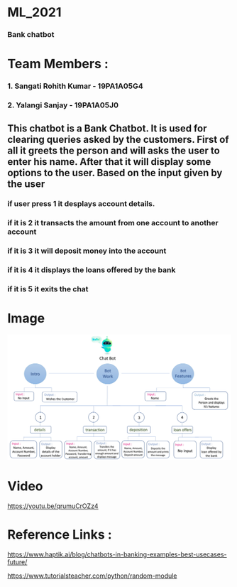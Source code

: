 # ML_2021
### Bank chatbot
# Team Members :
### 1. Sangati Rohith Kumar - 19PA1A05G4
### 2. Yalangi Sanjay - 19PA1A05J0

## This chatbot is a Bank Chatbot. It is used for clearing queries asked by the customers. First of all it greets the person and will asks the user to enter his name. After that it will display some options to the user. Based on the input given by the user
### if user press 1 it desplays account details.
### if it is 2 it transacts the amount from one account to another account
### if it is 3 it will deposit money into the account
### if it is 4 it displays the loans offered by the bank
### if it is 5 it exits the chat

# Image
![alt text](https://raw.githubusercontent.com/Sanjay-009/ML_2021/main/Chat%20Bot-1.jpg)

# Video
https://youtu.be/qrumuCrOZz4

# Reference Links :
https://www.haptik.ai/blog/chatbots-in-banking-examples-best-usecases-future/

https://www.tutorialsteacher.com/python/random-module
